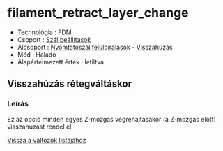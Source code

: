# filament\_retract\_layer\_change

* Technológia : FDM
* Csoport : [Szál beállítások](../filament_settings/filament_settings.md)
* Alcsoport : [Nyomtatószál felülbírálások](filament_retract_layer_change.md) - [Visszahúzás](../filament_settings/filament_settings.md#rétraction)
* Mód : Haladó
* Alapértelmezett érték : letiltva

## Visszahúzás rétegváltáskor

### Leírás

Ez az opció minden egyes Z-mozgás végrehajtásakor \(a Z-mozgás előtt\) visszahúzást rendel el.

[Vissza a változók listájához](../../variable_list)

